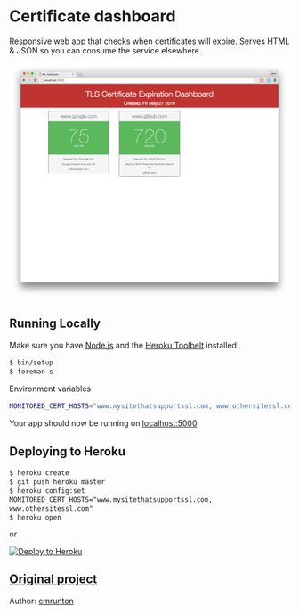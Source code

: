 # Certificate dashboard

Responsive web app that checks when certificates will expire. Serves HTML & JSON so you can consume the service elsewhere.

![banner](certificate-check.png "Banner app preview")

## Running Locally

Make sure you have [Node.js](http://nodejs.org/) and the [Heroku Toolbelt](https://toolbelt.heroku.com/) installed.

```sh
$ bin/setup
$ foreman s
```

Environment variables

```sh
MONITORED_CERT_HOSTS="www.mysitethatsupportssl.com, www.othersitessl.com"
```

Your app should now be running on [localhost:5000](http://localhost:5000/).

## Deploying to Heroku

```
$ heroku create
$ git push heroku master
$ heroku config:set MONITORED_CERT_HOSTS="www.mysitethatsupportssl.com, www.othersitessl.com"
$ heroku open
```
or

[![Deploy to Heroku](https://www.herokucdn.com/deploy/button.png)](https://heroku.com/deploy)

## [Original project](https://github.com/cmrunton/tls-dashboard)

Author: [cmrunton](https://github.com/cmrunton)


